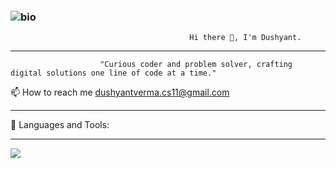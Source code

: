 ### ![bio](https://github.com/Dushyant-K/Dushyant-K/assets/83710811/c2c5f9a5-a5b6-4ba7-82a7-678dfdce1389)





                                            Hi there 👋, I'm Dushyant.
--------
                                            
                        "Curious coder and problem solver, crafting digital solutions one line of code at a time."
📫 How to reach me dushyantverma.cs11@gmail.com

---------

🚀 Languages and Tools:

---------
<a href="https://www.adobe.com/in/products/photoshop.html"><img src="image destination](https://pixabay.com/illustrations/photoshop-logo-symbol-adobe-icon-1065296/"></a>         

        

<!--
**Dushyant-K/Dushyant-K** is a ✨ _special_ ✨ repository because its `README.md` (this file) appears on your GitHub profile.

Here are some ideas to get you started:

- 🔭 I’m currently working on ...
- 🌱 I’m currently learning ...
- 👯 I’m looking to collaborate on ...
- 🤔 I’m looking for help with ...
- 💬 Ask me about ...
- 📫 How to reach me: ...
- 😄 Pronouns: ...
- ⚡ Fun fact: ...
-->
